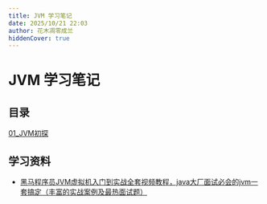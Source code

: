 ```yaml
---
title: JVM 学习笔记
date: 2025/10/21 22:03
author: 花木凋零成兰
hiddenCover: true
---
```


# JVM 学习笔记

## 目录

[01_JVM初探](./01_JVM初探)

## 学习资料

- [黑马程序员JVM虚拟机入门到实战全套视频教程，java大厂面试必会的jvm一套搞定（丰富的实战案例及最热面试题）](https://www.bilibili.com/video/BV1r94y1b7eS?spm_id_from=333.788.videopod.episodes&vd_source=67085386ad37b864cf255529b5a127f7)